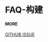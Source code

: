 # FAQ-构建

<!-- toc -->

#### MORE

[GITHUB ISSUE](https://github.com/ant-tool/ant-tool.github.io/issues/1)